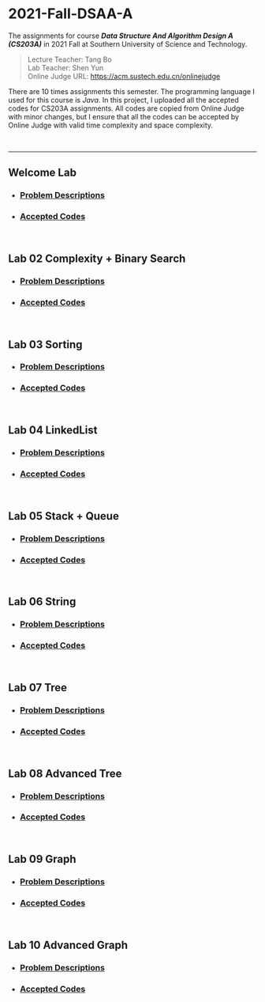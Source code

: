 # 2021-Fall-DSAA-A
The assignments for course ***Data Structure And Algorithm Design A (CS203A)*** in 2021 Fall at Southern University of Science and Technology.

>Lecture Teacher: Tang Bo  
>Lab Teacher: Shen Yun  
>Online Judge URL: <https://acm.sustech.edu.cn/onlinejudge>

There are 10 times assignments this semester. The programming language I used for this course is *Java*. In this project,  I uploaded all the accepted codes for CS203A assignments. All codes are copied from Online Judge with minor changes, but I ensure that all the codes can be accepted by Online Judge with valid time complexity and space complexity.

<br>

*******************  

## Welcome Lab

* ### [Problem Descriptions](https://acm.sustech.edu.cn/onlinejudge/contest.php?cid=1091)
* ### [Accepted Codes](https://github.com/Olin66/2021-Fall-DSAA-A/tree/master/src/Lab1)

<br>

## Lab 02 Complexity + Binary Search

* ### [Problem Descriptions](https://acm.sustech.edu.cn/onlinejudge/contest.php?cid=1093)
* ### [Accepted Codes](https://github.com/Olin66/2021-Fall-DSAA-A/tree/master/src/Lab2)

<br>

## Lab 03 Sorting

* ### [Problem Descriptions](https://acm.sustech.edu.cn/onlinejudge/contest.php?cid=1095)
* ### [Accepted Codes](https://github.com/Olin66/2021-Fall-DSAA-A/tree/master/src/Lab3)

<br>

## Lab 04 LinkedList

* ### [Problem Descriptions](https://acm.sustech.edu.cn/onlinejudge/contest.php?cid=1097)
* ### [Accepted Codes](https://github.com/Olin66/2021-Fall-DSAA-A/tree/master/src/Lab4)

<br>

## Lab 05 Stack + Queue

* ### [Problem Descriptions](https://acm.sustech.edu.cn/onlinejudge/contest.php?cid=1099)
* ### [Accepted Codes](https://github.com/Olin66/2021-Fall-DSAA-A/tree/master/src/Lab5)

<br>

## Lab 06 String

* ### [Problem Descriptions](https://acm.sustech.edu.cn/onlinejudge/contest.php?cid=1101)
* ### [Accepted Codes](https://github.com/Olin66/2021-Fall-DSAA-A/tree/master/src/Lab6)

<br>

## Lab 07 Tree

* ### [Problem Descriptions](https://acm.sustech.edu.cn/onlinejudge/contest.php?cid=1104)
* ### [Accepted Codes](https://github.com/Olin66/2021-Fall-DSAA-A/tree/master/src/Lab7)

<br>

## Lab 08 Advanced Tree

* ### [Problem Descriptions](https://acm.sustech.edu.cn/onlinejudge/contest.php?cid=1106)
* ### [Accepted Codes](https://github.com/Olin66/2021-Fall-DSAA-A/tree/master/src/Lab8)

<br>

## Lab 09 Graph

* ### [Problem Descriptions](https://acm.sustech.edu.cn/onlinejudge/contest.php?cid=1107)
* ### [Accepted Codes](https://github.com/Olin66/2021-Fall-DSAA-A/tree/master/src/Lab9)

<br>

## Lab 10 Advanced Graph

* ### [Problem Descriptions](https://acm.sustech.edu.cn/onlinejudge/contest.php?cid=1109)
* ### [Accepted Codes](https://github.com/Olin66/2021-Fall-DSAA-A/tree/master/src/Lab10)

<br>